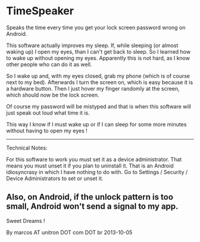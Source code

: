 TimeSpeaker
===========

Speaks the time every time you get your lock screen password wrong on Android.

This software actually improves my sleep. If, while sleeping (or almost waking up)
I open my eyes, than I can't get back to sleep. So I learned how to wake up without
opening my eyes. Apparently this is not hard, as I know other people who can do
it as well.

So I wake up and, with my eyes closed, grab my phone (which is of course next to my bed).
Afterwards I turn the screen on, which is easy because it is a hardware button.
Then I just hover my finger randomly at the screen, which should now be the lock screen.

Of course my password will be mistyped and that is when this software will just speak
out loud what time it is.

This way I know if I must wake up or if I can sleep for some more minutes without
having to open my eyes !

----------
Technical Notes:

For this software to work you must set it as a device administrator.
That means you must unset it if you plan to uninstall it.
That is an Android idiosyncrasy in which I have nothing to do with.
Go to Settings / Security / Device Administrators to set or unset it.

Also, on Android, if the unlock pattern is too small, Android won't
send a signal to my app.
----------

Sweet Dreams !

By marcos AT unitron DOT com DOT br
2013-10-05